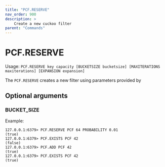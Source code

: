 ```yaml
---
title: "PCF.RESERVE"
nav_order: 900
description: >
    Create a new cuckoo filter
parent: "Commands"
---
```


# PCF.RESERVE

Usage: `PCF.RESERVE key capacity [BUCKETSIZE bucketsize] [MAXITERATIONS maxiterations] [EXPANSION expansion]`

The `PCF.RESERVE` creates a new filter using parameters provided by 

## Optional arguments

### BUCKET_SIZE



Example:
```
127.0.0.1:6379> PCF.RESERVE PCF 64 PROBABILITY 0.01
(true)
127.0.0.1:6379> PCF.EXISTS PCF 42
(false)
127.0.0.1:6379> PCF.ADD PCF 42
(true)
127.0.0.1:6379> PCF.EXISTS PCF 42
(true)
```